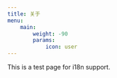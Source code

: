 ```yaml
---
title: 关于
menu:
    main: 
        weight: -90
        params:
            icon: user
---
```


This is a test page for i18n support.
